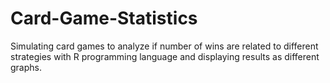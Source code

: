 # Card-Game-Statistics

Simulating card games to analyze if number of wins are related to
different strategies with R programming language and displaying results as different graphs. 
